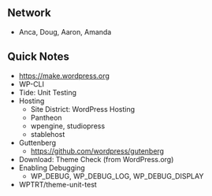 ## Network
- Anca, Doug, Aaron, Amanda

## Quick Notes
- https://make.wordpress.org
- WP-CLI
- Tide: Unit Testing
- Hosting
  - Site District: WordPress Hosting
  - Pantheon
  - wpengine, studiopress
  - stablehost
- Guttenberg
  - https://github.com/wordpress/gutenberg
- Download: Theme Check (from WordPress.org)
- Enabling Debugging
  - WP_DEBUG, WP_DEBUG_LOG, WP_DEBUG_DISPLAY
- WPTRT/theme-unit-test

